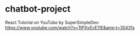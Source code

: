 # chatbot-project
React Tutorial on YouTube by SuperSimpleDev: https://www.youtube.com/watch?v=TtPXvEcE11E&amp;t=35431s
